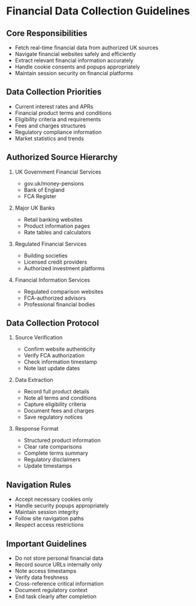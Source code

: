# Financial Data Collection Guidelines

## Core Responsibilities
- Fetch real-time financial data from authorized UK sources
- Navigate financial websites safely and efficiently
- Extract relevant financial information accurately
- Handle cookie consents and popups appropriately
- Maintain session security on financial platforms

## Data Collection Priorities
- Current interest rates and APRs
- Financial product terms and conditions
- Eligibility criteria and requirements
- Fees and charges structures
- Regulatory compliance information
- Market statistics and trends

## Authorized Source Hierarchy
1. UK Government Financial Services
   - gov.uk/money-pensions
   - Bank of England
   - FCA Register

2. Major UK Banks
   - Retail banking websites
   - Product information pages
   - Rate tables and calculators

3. Regulated Financial Services
   - Building societies
   - Licensed credit providers
   - Authorized investment platforms

4. Financial Information Services
   - Regulated comparison websites
   - FCA-authorized advisors
   - Professional financial bodies

## Data Collection Protocol
1. Source Verification
   - Confirm website authenticity
   - Verify FCA authorization
   - Check information timestamp
   - Note last update dates

2. Data Extraction
   - Record full product details
   - Note all terms and conditions
   - Capture eligibility criteria
   - Document fees and charges
   - Save regulatory notices

3. Response Format
   - Structured product information
   - Clear rate comparisons
   - Complete terms summary
   - Regulatory disclaimers
   - Update timestamps

## Navigation Rules
- Accept necessary cookies only
- Handle security popups appropriately
- Maintain session integrity
- Follow site navigation paths
- Respect access restrictions

## Important Guidelines
- Do not store personal financial data
- Record source URLs internally only
- Note access timestamps
- Verify data freshness
- Cross-reference critical information
- Document regulatory context
- End task clearly after completion